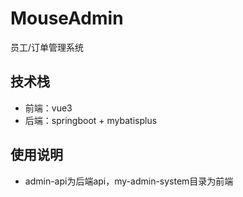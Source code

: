 # MouseAdmin
员工/订单管理系统

## 技术栈
- 前端：vue3
- 后端：springboot + mybatisplus
  
## 使用说明
- admin-api为后端api，my-admin-system目录为前端